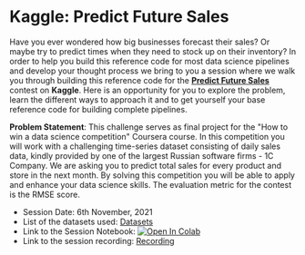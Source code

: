 # Kaggle: Predict Future Sales

Have you ever wondered how big businesses forecast their sales? Or maybe try to predict times when they need to stock up on their inventory? In order to help you build this reference code for most data science pipelines and develop your thought process we bring to you a session where we walk you through building this reference code for the [**Predict Future Sales**](https://www.kaggle.com/c/competitive-data-science-predict-future-sales) contest on **Kaggle**. Here is an opportunity for you to explore the problem, learn the different ways to approach it and to get yourself your base reference code for building complete pipelines.

**Problem Statement**: This challenge serves as final project for the "How to win a data science competition" Coursera course. In this competition you will work with a challenging time-series dataset consisting of daily sales data, kindly provided by one of the largest Russian software firms - 1C Company. We are asking you to predict total sales for every product and store in the next month. By solving this competition you will be able to apply and enhance your data science skills. The evaluation metric for the contest is the RMSE score. 

* Session Date: 6th November, 2021
* List of the datasets used: [Datasets](https://github.com/aquantumreality/kaggle-predict-future-sales/tree/main/datasets)
* Link to the Session Notebook: [![Open In Colab](https://colab.research.google.com/assets/colab-badge.svg)](https://colab.research.google.com/drive/1BlGyJ8M1eVpzHU2fLlqyAwlqcBAq0BsS?usp=sharing)
* Link to the session recording: [Recording](https://drive.google.com/file/d/1kbCSRVRL0Pu2jv9T8KvZbjAQ_RXBFUzC/view?usp=sharing)
